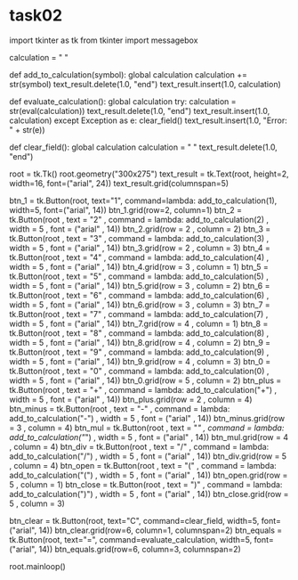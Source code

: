 # task02
import tkinter as tk
from tkinter import messagebox

calculation = " "

def add_to_calculation(symbol):
    global calculation
    calculation += str(symbol)
    text_result.delete(1.0, "end")
    text_result.insert(1.0, calculation)

def evaluate_calculation():
    global calculation
    try:
        calculation = str(eval(calculation))
        text_result.delete(1.0, "end")
        text_result.insert(1.0, calculation)
    except Exception as e:
        clear_field()
        text_result.insert(1.0, "Error: " + str(e))

def clear_field():
    global calculation
    calculation = " "
    text_result.delete(1.0, "end")

root = tk.Tk()
root.geometry("300x275")
text_result = tk.Text(root, height=2, width=16, font=("arial", 24))
text_result.grid(columnspan=5)

btn_1 = tk.Button(root, text="1", command=lambda: add_to_calculation(1), width=5, font=("arial", 14))
btn_1.grid(row=2, column=1)
btn_2 = tk.Button(root , text = "2" , command = lambda: add_to_calculation(2) , width = 5 , font = ("arial" , 14))
btn_2.grid(row = 2 , column = 2)
btn_3 = tk.Button(root , text = "3" , command = lambda: add_to_calculation(3) , width = 5 , font = ("arial" , 14))
btn_3.grid(row = 2 , column = 3)
btn_4 = tk.Button(root , text = "4" , command = lambda: add_to_calculation(4) , width = 5 , font = ("arial" , 14))
btn_4.grid(row = 3 , column = 1)
btn_5 = tk.Button(root , text = "5" , command = lambda: add_to_calculation(5) , width = 5 , font = ("arial" , 14))
btn_5.grid(row = 3 , column = 2)
btn_6 = tk.Button(root , text = "6" , command = lambda: add_to_calculation(6) , width = 5 , font = ("arial" , 14))
btn_6.grid(row = 3 , column = 3)
btn_7 = tk.Button(root , text = "7" , command = lambda: add_to_calculation(7) , width = 5 , font = ("arial" , 14))
btn_7.grid(row = 4 , column = 1)
btn_8 = tk.Button(root , text = "8" , command = lambda: add_to_calculation(8) , width = 5 , font = ("arial" , 14))
btn_8.grid(row = 4 , column = 2)
btn_9 = tk.Button(root , text = "9" , command = lambda: add_to_calculation(9) , width = 5 , font = ("arial" , 14))
btn_9.grid(row = 4 , column = 3)
btn_0 = tk.Button(root , text = "0" , command = lambda: add_to_calculation(0) , width = 5 , font = ("arial" , 14))
btn_0.grid(row = 5 , column = 2)
btn_plus = tk.Button(root , text = "+" , command = lambda: add_to_calculation("+") , width = 5 , font = ("arial" , 14))
btn_plus.grid(row = 2 , column = 4)
btn_minus = tk.Button(root , text = "-" , command = lambda: add_to_calculation("-") , width = 5 , font = ("arial" , 14))
btn_minus.grid(row = 3 , column = 4)
btn_mul = tk.Button(root , text = "*" , command = lambda: add_to_calculation("*") , width = 5 , font = ("arial" , 14))
btn_mul.grid(row = 4 , column = 4)
btn_div = tk.Button(root , text = "/" , command = lambda: add_to_calculation("/") , width = 5 , font = ("arial" , 14))
btn_div.grid(row = 5 , column = 4)
btn_open = tk.Button(root , text = "(" , command = lambda: add_to_calculation("(") , width = 5 , font = ("arial" , 14))
btn_open.grid(row = 5 , column = 1)
btn_close = tk.Button(root , text = ")" , command = lambda: add_to_calculation(")") , width = 5 , font = ("arial" , 14))
btn_close.grid(row = 5 , column = 3)

btn_clear = tk.Button(root, text="C", command=clear_field, width=5, font=("arial", 14))
btn_clear.grid(row=6, column=1, columnspan=2)
btn_equals = tk.Button(root, text="=", command=evaluate_calculation, width=5, font=("arial", 14))
btn_equals.grid(row=6, column=3, columnspan=2)

root.mainloop()
